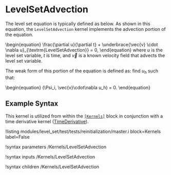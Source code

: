 # LevelSetAdvection
The level set equation is typically defined as below. As shown in this equation, the `LevelSetAdvection` kernel
implements the advection portion of the equation.

\begin{equation}
\frac{\partial u}{\partial t} + \underbrace{\vec{v} \cdot \nabla u}_{\textrm{LevelSetAdvection}} = 0,
\end{equation}
where $u$ is the level set variable, $t$ is time, and $\vec{v}$ is a known velocity field that
advects the level set variable.

The weak form of this portion of the equation is defined as: find $u_h$ such that:

\begin{equation}
(\Psi_i, \vec{v}\cdot\nabla u_h) = 0.
\end{equation}

## Example Syntax
This kernel is utilized from within the [`[Kernels]`](systems/Kernels/index.md) block in conjunction with a time derivative
kernel ([TimeDerivative](framework/TimeDerivative.md)).

!listing modules/level_set/test/tests/reinitialization/master.i block=Kernels label=False

!syntax parameters /Kernels/LevelSetAdvection

!syntax inputs /Kernels/LevelSetAdvection

!syntax children /Kernels/LevelSetAdvection
